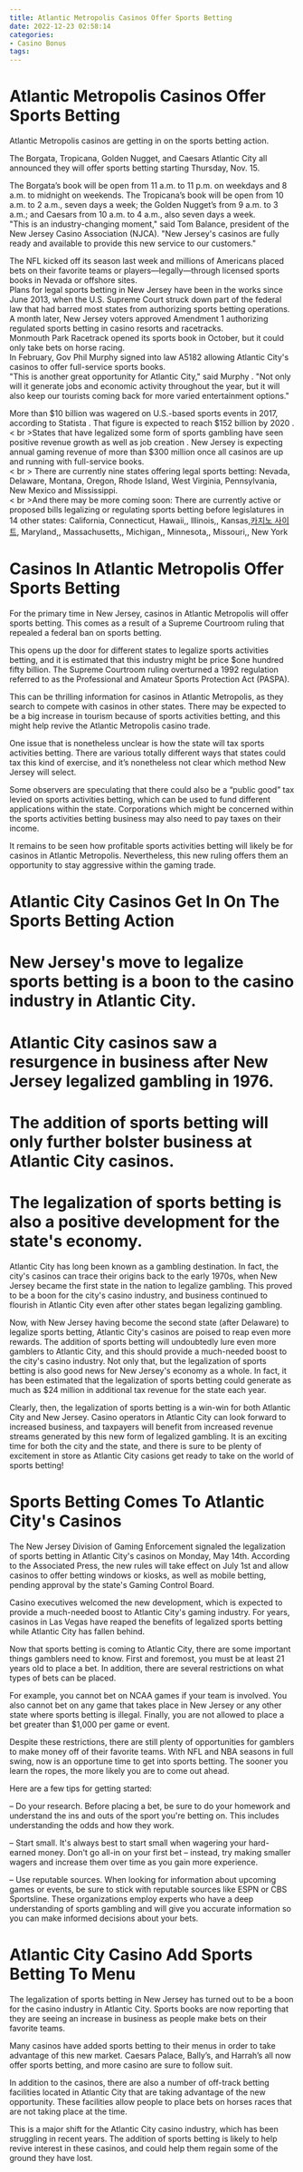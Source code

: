 ```yaml
---
title: Atlantic Metropolis Casinos Offer Sports Betting
date: 2022-12-23 02:58:14
categories:
- Casino Bonus
tags:
---
```



#  Atlantic Metropolis Casinos Offer Sports Betting

Atlantic Metropolis casinos are getting in on the sports betting action.

The Borgata, Tropicana, Golden Nugget, and Caesars Atlantic City all announced they will offer sports betting starting Thursday, Nov. 15.

The Borgata’s book will be open from 11 a.m. to 11 p.m. on weekdays and 8 a.m. to midnight on weekends. The Tropicana’s book will be open from 10 a.m. to 2 a.m., seven days a week; the Golden Nugget’s from 9 a.m. to 3 a.m.; and Caesars from 10 a.m. to 4 a.m., also seven days a week.<br>
"This is an industry-changing moment," said Tom Balance, president of the New Jersey Casino Association (NJCA). "New Jersey's casinos are fully ready and available to provide this new service to our customers."

The NFL kicked off its season last week and millions of Americans placed bets on their favorite teams or players—legally—through licensed sports books in Nevada or offshore sites.<br>Plans for legal sports betting in New Jersey have been in the works since June 2013, when the U.S. Supreme Court struck down part of the federal law that had barred most states from authorizing sports betting operations.<br>A month later, New Jersey voters approved Amendment 1 authorizing regulated sports betting in casino resorts and racetracks.<br>Monmouth Park Racetrack opened its sports book in October, but it could only take bets on horse racing.<br>In February, Gov Phil Murphy signed into law A5182 allowing Atlantic City's casinos to offer full-service sports books.<br>"This is another great opportunity for Atlantic City," said Murphy . "Not only will it generate jobs and economic activity throughout the year, but it will also keep our tourists coming back for more varied entertainment options."

More than $10 billion was wagered on U.S.-based sports events in 2017, according to Statista . That figure is expected to reach $152 billion by 2020 .<br>< br >States that have legalized some form of sports gambling have seen positive revenue growth as well as job creation . New Jersey is expecting annual gaming revenue of more than $300 million once all casinos are up and running with full-service books.<br>< br > There are currently nine states offering legal sports betting: Nevada, Delaware, Montana, Oregon, Rhode Island, West Virginia, Pennsylvania, New Mexico and Mississippi.<br>< br >And there may be more coming soon: There are currently active or proposed bills legalizing or regulating sports betting before legislatures in 14 other states: California, Connecticut, Hawaii,, Illinois,, Kansas,[카지노 사이트](https://choegocasino.com/), Maryland,, Massachusetts,, Michigan,, Minnesota,, Missouri,, New York

#  Casinos In Atlantic Metropolis Offer Sports Betting

For the primary time in New Jersey, casinos in Atlantic Metropolis will offer sports betting. This comes as a result of a Supreme Courtroom ruling that repealed a federal ban on sports betting.

This opens up the door for different states to legalize sports activities betting, and it is estimated that this industry might be price $one hundred fifty billion. The Supreme Courtroom ruling overturned a 1992 regulation referred to as the Professional and Amateur Sports Protection Act (PASPA).

This can be thrilling information for casinos in Atlantic Metropolis, as they search to compete with casinos in other states. There may be expected to be a big increase in tourism because of sports activities betting, and this might help revive the Atlantic Metropolis casino trade.

One issue that is nonetheless unclear is how the state will tax sports activities betting. There are various totally different ways that states could tax this kind of exercise, and it’s nonetheless not clear which method New Jersey will select.

Some observers are speculating that there could also be a “public good” tax levied on sports activities betting, which can be used to fund different applications within the state. Corporations which might be concerned within the sports activities betting business may also need to pay taxes on their income.

It remains to be seen how profitable sports activities betting will likely be for casinos in Atlantic Metropolis. Nevertheless, this new ruling offers them an opportunity to stay aggressive within the gaming trade.

#   Atlantic City Casinos Get In On The Sports Betting Action

# New Jersey's move to legalize sports betting is a boon to the casino industry in Atlantic City.

# Atlantic City casinos saw a resurgence in business after New Jersey legalized gambling in 1976.

# The addition of sports betting will only further bolster business at Atlantic City casinos.

# The legalization of sports betting is also a positive development for the state's economy.

Atlantic City has long been known as a gambling destination. In fact, the city's casinos can trace their origins back to the early 1970s, when New Jersey became the first state in the nation to legalize gambling. This proved to be a boon for the city's casino industry, and business continued to flourish in Atlantic City even after other states began legalizing gambling.

Now, with New Jersey having become the second state (after Delaware) to legalize sports betting, Atlantic City's casinos are poised to reap even more rewards. The addition of sports betting will undoubtedly lure even more gamblers to Atlantic City, and this should provide a much-needed boost to the city's casino industry. Not only that, but the legalization of sports betting is also good news for New Jersey's economy as a whole. In fact, it has been estimated that the legalization of sports betting could generate as much as $24 million in additional tax revenue for the state each year.

Clearly, then, the legalization of sports betting is a win-win for both Atlantic City and New Jersey. Casino operators in Atlantic City can look forward to increased business, and taxpayers will benefit from increased revenue streams generated by this new form of legalized gambling. It is an exciting time for both the city and the state, and there is sure to be plenty of excitement in store as Atlantic City casions get ready to take on the world of sports betting!

#  Sports Betting Comes To Atlantic City's Casinos

The New Jersey Division of Gaming Enforcement signaled the legalization of sports betting in Atlantic City's casinos on Monday, May 14th. According to the Associated Press, the new rules will take effect on July 1st and allow casinos to offer betting windows or kiosks, as well as mobile betting, pending approval by the state's Gaming Control Board.

Casino executives welcomed the new development, which is expected to provide a much-needed boost to Atlantic City's gaming industry. For years, casinos in Las Vegas have reaped the benefits of legalized sports betting while Atlantic City has fallen behind.

Now that sports betting is coming to Atlantic City, there are some important things gamblers need to know. First and foremost, you must be at least 21 years old to place a bet. In addition, there are several restrictions on what types of bets can be placed.

For example, you cannot bet on NCAA games if your team is involved. You also cannot bet on any game that takes place in New Jersey or any other state where sports betting is illegal. Finally, you are not allowed to place a bet greater than $1,000 per game or event.

Despite these restrictions, there are still plenty of opportunities for gamblers to make money off of their favorite teams. With NFL and NBA seasons in full swing, now is an opportune time to get into sports betting. The sooner you learn the ropes, the more likely you are to come out ahead.

Here are a few tips for getting started:

– Do your research. Before placing a bet, be sure to do your homework and understand the ins and outs of the sport you're betting on. This includes understanding the odds and how they work.

– Start small. It's always best to start small when wagering your hard-earned money. Don't go all-in on your first bet – instead, try making smaller wagers and increase them over time as you gain more experience.

– Use reputable sources. When looking for information about upcoming games or events, be sure to stick with reputable sources like ESPN or CBS Sportsline. These organizations employ experts who have a deep understanding of sports gambling and will give you accurate information so you can make informed decisions about your bets.

#  Atlantic City Casino Add Sports Betting To Menu

The legalization of sports betting in New Jersey has turned out to be a boon for the casino industry in Atlantic City. Sports books are now reporting that they are seeing an increase in business as people make bets on their favorite teams.

Many casinos have added sports betting to their menus in order to take advantage of this new market. Caesars Palace, Bally’s, and Harrah’s all now offer sports betting, and more casino are sure to follow suit.

In addition to the casinos, there are also a number of off-track betting facilities located in Atlantic City that are taking advantage of the new opportunity. These facilities allow people to place bets on horses races that are not taking place at the time.

This is a major shift for the Atlantic City casino industry, which has been struggling in recent years. The addition of sports betting is likely to help revive interest in these casinos, and could help them regain some of the ground they have lost.